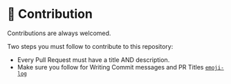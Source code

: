 # 🙌 Contribution

Contributions are always welcomed.

Two steps you must follow to contribute to this repository:

- Every Pull Request must have a title AND description.
- Make sure you follow for Writing Commit messages and PR Titles [`emoji-log`](https://github.com/AhmadAwais/emoji-log)
